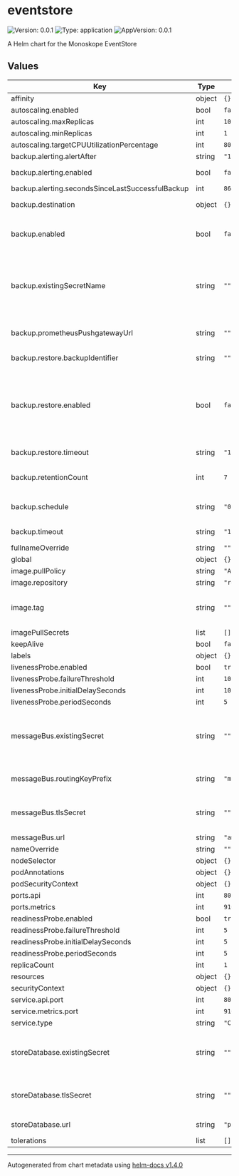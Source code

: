 # eventstore

![Version: 0.0.1](https://img.shields.io/badge/Version-0.0.1-informational?style=flat-square) ![Type: application](https://img.shields.io/badge/Type-application-informational?style=flat-square) ![AppVersion: 0.0.1](https://img.shields.io/badge/AppVersion-0.0.1-informational?style=flat-square)

A Helm chart for the Monoskope EventStore

## Values

| Key | Type | Default | Description |
|-----|------|---------|-------------|
| affinity | object | `{}` |  |
| autoscaling.enabled | bool | `false` |  |
| autoscaling.maxReplicas | int | `10` |  |
| autoscaling.minReplicas | int | `1` |  |
| autoscaling.targetCPUUtilizationPercentage | int | `80` |  |
| backup.alerting.alertAfter | string | `"1h"` |  |
| backup.alerting.enabled | bool | `false` | Enables alerting for failed backups |
| backup.alerting.secondsSinceLastSuccessfulBackup | int | `86400` |  |
| backup.destination | object | `{}` | Backup destination, e.g. s3 |
| backup.enabled | bool | `false` | Enables automated backups for the eventstore |
| backup.existingSecretName | string | `""` | Secret containing destination specific secrets, e.g. credentials to s3. The secret will be mounted as environment. |
| backup.prometheusPushgatewayUrl | string | `""` | Prometheus push gateway to push metrics to |
| backup.restore.backupIdentifier | string | `""` | Identifier of the backup to restore. |
| backup.restore.enabled | bool | `false` | Enabling this will deploy a job which restores the backup set up in backupIdentifier from the backup.destination specified earlier. |
| backup.restore.timeout | string | `"1h"` | Timeout for restore job |
| backup.retentionCount | int | `7` | Number of most recent backups to keep |
| backup.schedule | string | `"0 22 * * *"` | CRON expression defining the backup schedule |
| backup.timeout | string | `"1h"` | Timeout for backup job |
| fullnameOverride | string | `""` |  |
| global | object | `{}` |  |
| image.pullPolicy | string | `"Always"` |  |
| image.repository | string | `"registry.gitlab.figo.systems/platform/monoskope/monoskope/eventstore"` |  |
| image.tag | string | `""` | Overrides the image tag whose default is the chart appVersion. |
| imagePullSecrets | list | `[]` |  |
| keepAlive | bool | `false` |  |
| labels | object | `{}` |  |
| livenessProbe.enabled | bool | `true` |  |
| livenessProbe.failureThreshold | int | `10` |  |
| livenessProbe.initialDelaySeconds | int | `10` |  |
| livenessProbe.periodSeconds | int | `5` |  |
| messageBus.existingSecret | string | `""` | Name of the configmap containing the config for the eventstore messagebus |
| messageBus.routingKeyPrefix | string | `"m8"` | Prefix for routing messages via message bus |
| messageBus.tlsSecret | string | `""` | Name of the secret containing the tls certificates/keys |
| messageBus.url | string | `"amqps://127.0.0.1:5672/"` | URL of the bus |
| nameOverride | string | `""` |  |
| nodeSelector | object | `{}` |  |
| podAnnotations | object | `{}` |  |
| podSecurityContext | object | `{}` |  |
| ports.api | int | `8080` |  |
| ports.metrics | int | `9102` |  |
| readinessProbe.enabled | bool | `true` |  |
| readinessProbe.failureThreshold | int | `5` |  |
| readinessProbe.initialDelaySeconds | int | `5` |  |
| readinessProbe.periodSeconds | int | `5` |  |
| replicaCount | int | `1` |  |
| resources | object | `{}` |  |
| securityContext | object | `{}` |  |
| service.api.port | int | `8080` |  |
| service.metrics.port | int | `9102` |  |
| service.type | string | `"ClusterIP"` |  |
| storeDatabase.existingSecret | string | `""` | Name of the secret containing the config for the eventstore database |
| storeDatabase.tlsSecret | string | `""` | Name of the secret containing the tls certificates/keys |
| storeDatabase.url | string | `"postgres://root@127.0.0.1:26257/test?sslmode=disable"` | URL of the database |
| tolerations | list | `[]` |  |

----------------------------------------------
Autogenerated from chart metadata using [helm-docs v1.4.0](https://github.com/norwoodj/helm-docs/releases/v1.4.0)
